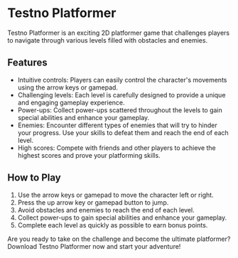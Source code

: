 # Testno Platformer

Testno Platformer is an exciting 2D platformer game that challenges players to navigate through various levels filled with obstacles and enemies. 

## Features

- Intuitive controls: Players can easily control the character's movements using the arrow keys or gamepad.
- Challenging levels: Each level is carefully designed to provide a unique and engaging gameplay experience.
- Power-ups: Collect power-ups scattered throughout the levels to gain special abilities and enhance your gameplay.
- Enemies: Encounter different types of enemies that will try to hinder your progress. Use your skills to defeat them and reach the end of each level.
- High scores: Compete with friends and other players to achieve the highest scores and prove your platforming skills.

## How to Play

1. Use the arrow keys or gamepad to move the character left or right.
2. Press the up arrow key or gamepad button to jump.
3. Avoid obstacles and enemies to reach the end of each level.
4. Collect power-ups to gain special abilities and enhance your gameplay.
5. Complete each level as quickly as possible to earn bonus points.

Are you ready to take on the challenge and become the ultimate platformer? Download Testno Platformer now and start your adventure!
